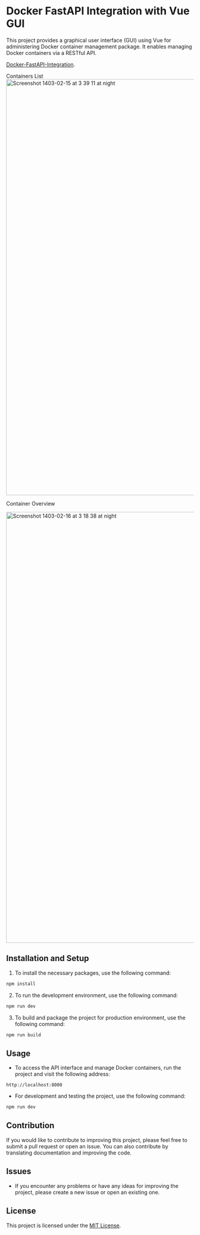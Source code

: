 
# Docker FastAPI Integration with Vue GUI

This project provides a graphical user interface (GUI) using Vue for administering Docker container management package. It enables managing Docker containers via a RESTful API.

[Docker-FastAPI-Integration](https://github.com/saleh-saspx/Docker-FastAPI-Integration).

Containers List
<img width="1115" alt="Screenshot 1403-02-15 at 3 39 11 at night" src="https://github.com/saleh-saspx/Docker-FastAPI-Integration/assets/25975610/194f75ea-694f-4886-afa7-b38001adf25a">

Container Overview

<img width="1155" alt="Screenshot 1403-02-16 at 3 18 38 at night" src="https://github.com/saleh-saspx/Docker-FastAPI-Integration-with-Vue-GUI/assets/25975610/d7136e92-7625-47dc-9e7e-cf74c36f84c3">


## Installation and Setup

1. To install the necessary packages, use the following command:

```bash
npm install
```

2. To run the development environment, use the following command:

```bash
npm run dev
```

3. To build and package the project for production environment, use the following command:

```bash
npm run build
```

## Usage

- To access the API interface and manage Docker containers, run the project and visit the following address:

```
http://localhost:8000
```

- For development and testing the project, use the following command:

```bash
npm run dev
```

## Contribution

If you would like to contribute to improving this project, please feel free to submit a pull request or open an issue. You can also contribute by translating documentation and improving the code.

## Issues

- If you encounter any problems or have any ideas for improving the project, please create a new issue or open an existing one.

## License

This project is licensed under the [MIT License](LICENSE).

